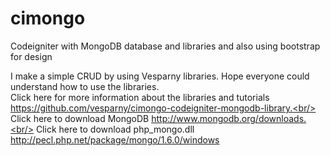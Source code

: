 # cimongo
Codeigniter with MongoDB database and libraries and also using bootstrap for design

I make a simple CRUD by using Vesparny libraries. Hope everyone could understand how to use the libraries.<br/>
Click here for more information about the libraries and tutorials https://github.com/vesparny/cimongo-codeigniter-mongodb-library.<br/>
Click here to download MongoDB http://www.mongodb.org/downloads.<br/>
Click here to download php_mongo.dll http://pecl.php.net/package/mongo/1.6.0/windows
